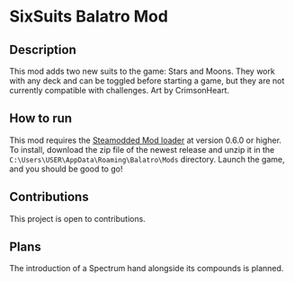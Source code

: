 # SixSuits Balatro Mod

## Description
This mod adds two new suits to the game: Stars and Moons. They work with any deck and can be toggled before starting a game, but they are not currently compatible with challenges. Art by CrimsonHeart.

## How to run
This mod requires the [Steamodded Mod loader](https://github.com/Steamopollys/Steamodded) at version 0.6.0 or higher. To install, download the zip file of the newest release and unzip it in the `C:\Users\USER\AppData\Roaming\Balatro\Mods` directory. Launch the game, and you should be good to go!
	
## Contributions
This project is open to contributions.

## Plans
The introduction of a Spectrum hand alongside its compounds is planned.